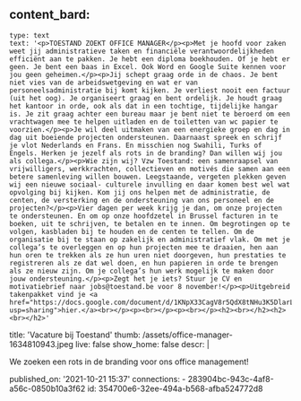 content_bard:
  -
    type: text
    text: '<p>TOESTAND ZOEKT OFFICE MANAGER</p><p>Met je hoofd voor zaken weet jij administratieve taken en financiële verantwoordelijkheden efficiënt aan te pakken. Je hebt een diploma boekhouden. Of je hebt er geen. Je bent een baas in Excel. Ook Word en Google Suite kennen voor jou geen geheimen.</p><p>Jij schept graag orde in de chaos. Je bent niet vies van de arbeidswetgeving en wat er van personeelsadministratie bij komt kijken. Je verliest nooit een factuur (uit het oog). Je organiseert graag en bent ordelijk. Je houdt graag het kantoor in orde, ook als dat in een tochtige, tijdelijke hangar is. Je zit graag achter een bureau maar je bent niet te beroerd om een vrachtwagen mee te helpen uitladen en de toiletten van wc papier te voorzien.</p><p>Je wil deel uitmaken van een energieke groep en dag in dag uit boeiende projecten ondersteunen. Daarnaast spreek en schrijf je vlot Nederlands en Frans. En misschien nog Swahili, Turks of Engels. Herken je jezelf als rots in de branding? Dan willen wij jou als collega.</p><p>Wie zijn wij? Vzw Toestand: een samenraapsel van vrijwilligers, werkkrachten, collectieven en motivés die samen aan een betere samenleving willen bouwen. Leegstaande, vergeten plekken geven wij een nieuwe sociaal- culturele invulling en daar komen best wel wat opvolging bij kijken. Kom jij ons helpen met de administratie, de centen, de versterking en de ondersteuning van ons personeel en de projecten?</p><p>Vier dagen per week krijg je dan, om onze projecten te ondersteunen. En om op onze hoofdzetel in Brussel facturen in te boeken, uit te schrijven, te betalen en te innen. Om begrotingen op te volgen, kasbladen bij te houden en de centen te tellen. Om de organisatie bij te staan op zakelijk en administratief vlak. Om met je collega’s te overleggen en op hun projecten mee te draaien, hen aan hun oren te trekken als ze hun uren niet doorgeven, hun prestaties te registreren als ze dat wel doen, en hun papieren in orde te brengen als ze nieuw zijn. Om je collega’s hun werk mogelijk te maken door jouw ondersteuning.</p><p>Zegt het je iets? Stuur je CV en motivatiebrief naar jobs@toestand.be voor 8 november!</p><p>Uitgebreid takenpakket vind je <a href="https://docs.google.com/document/d/1KNpX33CagV8r5QdX8tNHu3K5DlarLz8uObemSEBvFk0/edit?usp=sharing">hier.</a><br></p><p><br></p><p><br></p><h2><br></h2><h2><br></h2>'
title: 'Vacature bij Toestand'
thumb: /assets/office-manager-1634810943.jpeg
live: false
show_home: false
descr: |
  <p>We zoeken een rots in de branding voor ons office management!
  </p>
published_on: '2021-10-21 15:37'
connections:
  - 283904bc-943c-4af8-a56c-0850b10a3f62
id: 354700e6-32ee-494a-b568-afba524772d8
